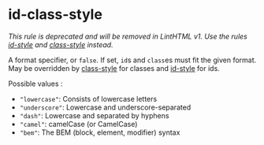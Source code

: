 # id-class-style

_This rule is deprecated and will be removed in LintHTML v1. Use the rules [id-style](../id-style/README.md) and [class-style](../class-style/README.md) instead._

A format specifier, or `false`. If set, `id`s and `class`es must fit the given format.
May be overridden by [class-style](../class-style/README.md) for classes and [id-style](../id-style/README.md) for ids.

Possible values :

* `"lowercase"`: Consists of lowercase letters
* `"underscore"`: Lowercase and underscore-separated
* `"dash"`: Lowercase and separated by hyphens
* `"camel"`: camelCase (or CamelCase)
* `"bem"`: The BEM (block, element, modifier) syntax
